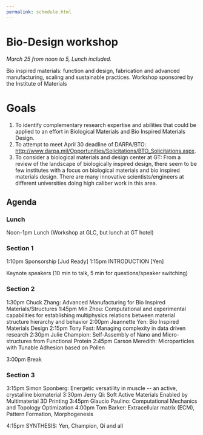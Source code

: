 ```yaml
---
permalink: schedule.html
---
```

# Bio-Design workshop

_March 25 from noon to 5, Lunch included._

Bio inspired materials: function and design, fabrication and advanced manufacturing, scaling and sustainable practices.
Workshop sponsored by the Institute of Materials

# Goals

1. To identify complementary research expertise and abilities that could be applied to an effort in Biological Materials and Bio Inspired Materials Design. 
2. To attempt to meet April 30 deadline of DARPA/BTO: http://www.darpa.mil/Opportunities/Solicitations/BTO_Solicitations.aspx. 
3. To consider a biological materials and design center at GT: From a review of the landscape of biologically inspired design, there seem to be few institutes with a focus on biological materials and bio inspired materials design. There are many innovative scientists/engineers at different universities doing high caliber work in this area.

## Agenda

### Lunch 

Noon-1pm	Lunch  (Workshop at GLC, but lunch at GT hotel)

### Section 1

1:10pm 	Sponsorship [Jud Ready]
1:15pm	INTRODUCTION [Yen]

Keynote speakers (10 min to talk, 5 min for questions/speaker switching)

### Section 2

1:30pm 	Chuck Zhang: Advanced Manufacturing for Bio Inspired Materials/Structures
1:45pm	Min Zhou: Computational and experimental capabilities for establishing multiphysics relations between material structure hierarchy and behavior
2:00pm	Jeannette Yen: Bio Inspired Materials Design
2:15pm	Tony Fast: Managing complexity in data driven research
2:30pm	Julie Champion: Self-Assembly of Nano and Micro-structures from Functional Protein
2:45pm	Carson Meredith: Microparticles with Tunable Adhesion based on Pollen

3:00pm	Break

### Section 3

3:15pm	Simon Sponberg: Energetic versatility in muscle -- an active, crystalline biomaterial
3:30pm	Jerry Qi: Soft Active Materials Enabled by Multimaterial 3D Printing
3:45pm	Glaucio Paulino: Computational Mechanics and Topology Optimization
4:00pm	Tom Barker: Extracellular matrix (ECM), Pattern Formation, Morphogenesis

4:15pm	SYNTHESIS: Yen, Champion, Qi and all

